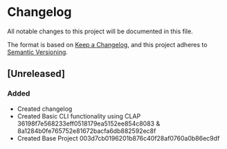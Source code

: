 # Changelog
All notable changes to this project will be documented in this file.

The format is based on [Keep a Changelog](https://keepachangelog.com/en/1.0.0/),
and this project adheres to [Semantic Versioning](https://semver.org/spec/v2.0.0.html).

## [Unreleased]
### Added
- Created changelog
- Created Basic CLI functionality using CLAP 36198f7e568233eff0518179ea5152ee854c8083 & 8a1284b0fe765752e81672bacfa6db882592ec8f
- Created Base Project 003d7cb0196201b876c40f28af0760a0b86ec9df